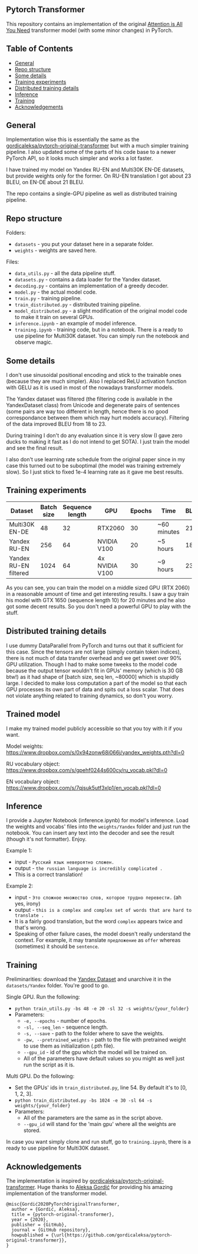 ## Pytorch Transformer

This repository contains an implementation of the original [Attention is All You Need](https://proceedings.neurips.cc/paper/2017/file/3f5ee243547dee91fbd053c1c4a845aa-Paper.pdf) transformer model (with some minor changes) in PyTorch. 

## Table of Contents
  * [General](#general)
  * [Repo structure](#repo-structure)
  * [Some details](#some-details)
  * [Training experiments](#training-experiments)
  * [Distributed training details](#distributed-training-details)
  * [Inference](#inference)
  * [Training](#training)
  * [Acknowledgements](#acknowledgements)

## General

Implementation wise this is essentially the same as the [gordicaleksa/pytorch-original-transformer](https://github.com/gordicaleksa/pytorch-original-transformer) but with a much simpler training pipeline. I also updated some of the parts of his code base to a newer PyTorch API, so it looks much simpler and works a lot faster.

I have trained my model on Yandex RU-EN and Multi30K EN-DE datasets, but provide weights only for the former. On RU-EN translation I got about 23 BLEU, on EN-DE about 21 BLEU.

The repo contains a single-GPU pipeline as well as distributed training pipeline. 

## Repo structure

Folders:
- `datasets` - you put your dataset here in a separate folder.
- `weights` - weights are saved here.

Files:
- `data_utils.py` - all the data pipeline stuff.
- `datasets.py` - contains a data loader for the Yandex dataset.
- `decoding.py` - contains an implementation of a greedy decoder.
- `model.py` - the actual model code.
- `train.py` - training pipeline.
- `train_distributed.py` - distributed training pipeline.
- `model_distributed.py` - a slight modification of the original model code to make it train on several GPUs.
- `inference.ipynb` - an example of model inference.
- `training.ipynb` - training code, but in a notebook. There is a ready to use pipeline for Multi30K dataset. You can simply run the notebook and observe magic.

## Some details

I don't use sinusoidal positional encoding and stick to the trainable ones (because they are much simpler). Also I replaced ReLU activation function with GELU as it is used in most of the nowadays transformer models.

The Yandex dataset was filtered (the filtering code is available in the YandexDataset class) from Unicode and degenerate pairs of sentences (some pairs are way too different in length, hence there is no good correspondance between them which may hurt models accuracy). Filtering of the data improved BLEU from 18 to 23.

During training I don't do any evaluation since it is very slow (I gave zero ducks to making it fast as I do not intend to get SOTA). I just train the model and see the final result.

I also don't use learning rate schedule from the original paper since in my case this turned out to be suboptimal (the model was training extremely slow). So I just stick to fixed 1e-4 learning rate as it gave me best results.

## Training experiments

| Dataset | Batch size | Sequence length | GPU | Epochs | Time | BLEU |
| - | - | - | - | - | - | - |
| Multi30K EN-DE | 48 | 32 | RTX2060 | 30 | ~60 minutes | 21 |
| Yandex RU-EN | 256 | 64 | NVIDIA V100 | 20 | ~5 hours | 18 |
| Yandex RU-EN filtered | 1024 | 64 | 4x NVIDIA V100 | 30 | ~9 hours | 23 |

As you can see, you can train the model on a middle sized GPU (RTX 2060) in a reasonable amount of time and get interesting results. I saw a guy train his model with GTX 1650 (sequence length 10) for 20 minutes and he also got some decent results. So you don't need a powerful GPU to play with the stuff.

## Distributed training details

I use dummy DataParallel from PyTorch and turns out that it sufficient for this case. Since the tensors are not large (simply contain token indices), there is not much of data transfer overhead and we get sweet over 90% GPU utilization. Though I had to make some tweeks to the model code because the output tensor wouldn't fit in GPUs' memory (which is 30 GB btw!) as it had shape of [batch size, seq len, ~80000] which is stupidly large. I decided to make loss computation a part of the model so that each GPU processes its own part of data and spits out a loss scalar. That does not violate anything related to training dynamics, so don't you worry.

## Trained model

I make my trained model publicly accessible so that you toy with it if you want.

Model weights: https://www.dropbox.com/s/0x94zonw68i066j/yandex_weights.pth?dl=0

RU vocabulary object: https://www.dropbox.com/s/gpehf0244s600cy/ru_vocab.pkl?dl=0

EN vocabulary object: https://www.dropbox.com/s/7qjsuk5utf3xlp1/en_vocab.pkl?dl=0

## Inference

I provide a Jupyter Notebook (inference.ipynb) for model's inference.
Load the weights and vocabs' files into the `weights/Yandex` folder and just run the notebook.
You can insert any text into the decoder and see the result (though it's not formatter). Enjoy.

Example 1:
- input - `Русский язык невероятно сложен.`
- output - `the russian language is incredibly complicated .`
- This is a correct translation!

Example 2:
- input - `Это сложное множество слов, которое трудно перевести.` (ah yes, irony)
- output - `this is a complex and complex set of words that are hard to translate .`
- It is a fairly good translation, but the word `complex` appears twice and that's wrong.
- Speaking of other failure cases, the model doesn't really understand the context. For example, it may translate `предложение` as `offer` whereas (sometimes) it should be `sentence`.

## Training

Preliminarities:
download the [Yandex Dataset](https://translate.yandex.ru/corpus?lang=en) and unarchive it in the `datasets/Yandex` folder. You're good to go.

Single GPU. Run the following:
- `python train_utils.py -bs 48 -e 20 -sl 32 -s weights/{your_folder}`
- Parameters:
  - `-e, --epochs` - number of epochs.
  - `-sl, --seq_len` - sequence length.
  - `-s, --save` - path to the folder where to save the weights.
  - `-pw, --pretrained_weights` - path to the file with pretrained weight to use them as initialization (.pth file).
  - `--gpu_id` - id of the gpu which the model will be trained on.
  - All of the parameters have default values so you might as well just run the script as it is.

Multi GPU. Do the following:
- Set the GPUs' ids in `train_distributed.py`, line 54. By default it's to [0, 1, 2, 3].
- `python train_distributed.py -bs 1024 -e 30 -sl 64 -s weights/{your_folder}`
- Parameters:
  - All of the parameters are the same as in the script above.
  - `--gpu_id` will stand for the 'main gpu' where all the weights are stored.

In case you want simply clone and run stuff, go to `training.ipynb`, there is a ready to use pipeline for Multi30K dataset.


## Acknowledgements

The implementation is inspired by [gordicaleksa/pytorch-original-transformer](https://github.com/gordicaleksa/pytorch-original-transformer). Huge thanks to [Aleksa Gordić](https://github.com/gordicaleksa) for providing his amazing implementation of the transformer model.

```
@misc{Gordić2020PyTorchOriginalTransformer,
  author = {Gordić, Aleksa},
  title = {pytorch-original-transformer},
  year = {2020},
  publisher = {GitHub},
  journal = {GitHub repository},
  howpublished = {\url{https://github.com/gordicaleksa/pytorch-original-transformer}},
}
```